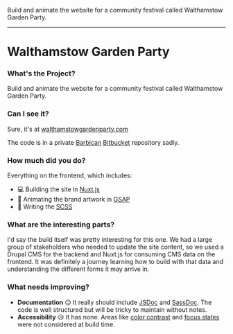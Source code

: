 Build and animate the website for a community festival called Walthamstow Garden Party.

---

# Walthamstow Garden Party

### What's the Project?

Build and animate the website for a community festival called Walthamstow Garden Party.

### Can I see it?

Sure, it's at [walthamstowgardenparty.com](https://walthamstowgardenparty.com)

The code is in a private [Barbican](https://barbican.org.uk) [Bitbucket](https://bitbucket.org) repository sadly.

### How much did you do?

Everything on the frontend, which includes:

- 💻 Building the site in [Nuxt.js](https://nuxt.com)
- 🚀 Animating the brand artwork in [GSAP](https://greensock.com)
- 📝 Writing the [SCSS](https://sass-lang.com)

### What are the interesting parts?

I'd say the build itself was pretty interesting for this one. We had a large group of stakeholders who needed to update the site content, so we used a Drupal CMS for the backend and Nuxt.js for consuming CMS data on the frontend. It was definitely a journey learning how to build with that data and understanding the different forms it may arrive in.

### What needs improving?

- **Documentation** 😥 It really should include [JSDoc](https://jsdoc.app) and [SassDoc](https://sassdoc.com). The code is well structured but will be tricky to maintain without notes.
- **Accessibility** 😥 It has none. Areas like [color contrast](https://webaim.org/resources/contrastchecker) and [focus states](https://design-system.service.gov.uk/get-started/focus-states) were not considered at build time.
